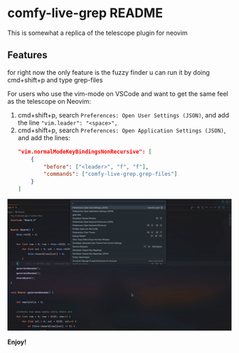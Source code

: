 # comfy-live-grep README

This is somewhat a replica of the telescope plugin for neovim

## Features

for right now the only feature is the fuzzy finder u can run it by doing cmd+shift+p and type grep-files

For users who use the vim-mode on VSCode and want to get the same feel as the telescope on Neovim:
1. cmd+shift+p, search `Preferences: Open User Settings (JSON)`, and add the line `"vim.leader": "<space>",`
2. cmd+shift+p, search `Preferences: Open Application Settings (JSON)`, and add the lines:
    ```json
    "vim.normalModeKeyBindingsNonRecursive": [
        {
            "before": ["<leader>", "f", "f"],
            "commands": ["comfy-live-grep.grep-files"]
        }
    ]
    ``` 

![Fuzzy Finder for Vim](assets/fuzzy_finder_for_vim.gif)

<!-- \!\[feature X\]\(images/feature-x.png\) -->

<!-- > Tip: Many popular extensions utilize animations. This is an excellent way to show off your extension! We recommend short, focused animations that are easy to follow. -->

<!-- ## Requirements -->

<!-- If you have any requirements or dependencies, add a section describing those and how to install and configure them. -->

<!-- ## Extension Settings -->

<!-- Include if your extension adds any VS Code settings through the `contributes.configuration` extension point. -->

<!-- For example: -->

<!-- This extension contributes the following settings: -->

<!-- * `myExtension.enable`: Enable/disable this extension. -->
<!-- * `myExtension.thing`: Set to `blah` to do something. -->

<!-- ## Known Issues -->

<!-- Calling out known issues can help limit users opening duplicate issues against your extension. -->

<!-- ## Release Notes -->

<!-- Users appreciate release notes as you update your extension. -->

<!-- ### 1.0.0 -->

<!-- Initial release of ... -->

<!-- ### 1.0.1 -->

<!-- Fixed issue #. -->

<!-- ### 1.1.0 -->

<!-- Added features X, Y, and Z. -->

<!-- --- -->

<!-- ## Working with Markdown -->

<!-- You can author your README using Visual Studio Code.  Here are some useful editor keyboard shortcuts: -->

<!-- * Split the editor (`Cmd+\` on macOS or `Ctrl+\` on Windows and Linux) -->
<!-- * Toggle preview (`Shift+Cmd+V` on macOS or `Shift+Ctrl+V` on Windows and Linux) -->
<!-- * Press `Ctrl+Space` (Windows, Linux, macOS) to see a list of Markdown snippets -->

<!-- ## For more information -->

<!-- * [Visual Studio Code's Markdown Support](http://code.visualstudio.com/docs/languages/markdown) -->
<!-- * [Markdown Syntax Reference](https://help.github.com/articles/markdown-basics/) -->

**Enjoy!**
